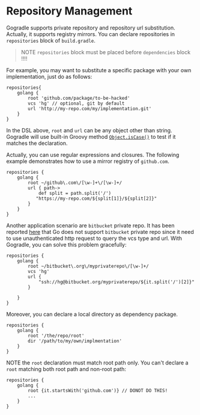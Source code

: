 # Repository Management 

Gogradle supports private repository and repository url substitution. Actually, it supports registry mirrors. You can declare repositories in `repositories` block of `build.gradle`.

> NOTE `repositories` block must be placed before `dependencies` block !!!!

For example, you may want to substitute a specific package with your own implementation, just do as follows:

```
repositories{
    golang {
        root 'github.com/package/to-be-hacked' 
        vcs 'hg' // optional, git by default
        url 'http://my-repo.com/my/implementation.git'
    }    
}
```

In the DSL above, `root` and `url` can be any object other than string. Gogradle will use built-in Groovy method [`Object.isCase()`](http://mrhaki.blogspot.jp/2009/08/groovy-goodness-switch-statement.html) to test if it matches the declaration.

Actually, you can use regular expressions and closures. The following example demonstrates how to use a mirror registry of `github.com`.

```
repositories {
    golang {
        root ~/github\.com\/[\w-]+\/[\w-]+/
        url { path->
            def split = path.split('/')
           "https://my-repo.com/${split[1]}/${split[2]}" 
        }
    }
}    
```

Another application scenario are `bitbucket` private repo. It has been reported [here](https://groups.google.com/forum/#!msg/golang-nuts/li8J9a-Tbz0/sGqklQcSR8cJ) that
Go does not support `bitbucket` private repo since it need to use unauthenticated http request to query the vcs type and url. With Gogradle, you can solve this problem gracefully:

```
repositories {
    golang {
        root ~/bitbucket\.org\/myprivaterepo\/[\w-]+/
        vcs 'hg'
        url { 
            "ssh://hg@bitbucket.org/myprivaterepo/${it.split('/')[2]}" 
        }
        
    }
}    
```

Moreover, you can declare a local directory as dependency package.

```
repositories {
    golang {
        root '/the/repo/root' 
        dir '/path/to/my/own/implmentation'
    }
}    
```

NOTE the `root` declaration must match root path only. You can't declare a `root` matching both root path and non-root path:

```
repositories {
    golang {
        root {it.startsWith('github.com')} // DONOT DO THIS!
        ...
    }
}  
``` 
